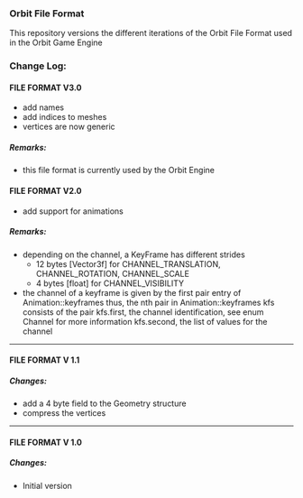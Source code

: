 ### Orbit File Format
This repository versions the different iterations of the Orbit File Format
used in the Orbit Game Engine
### Change Log:
#### FILE FORMAT V3.0
- add names
- add indices to meshes
- vertices are now generic

##### Remarks:
- this file format is currently used by the Orbit Engine
#### FILE FORMAT V2.0
- add support for animations

##### Remarks:
- depending on the channel, a KeyFrame has different strides
	- 12 bytes [Vector3f] for CHANNEL_TRANSLATION, CHANNEL_ROTATION, CHANNEL_SCALE
	- 4 bytes [float] for CHANNEL_VISIBILITY
- the channel of a keyframe is given by the first pair entry of Animation::keyframes
	thus, the nth pair in Animation::keyframes kfs consists of the pair
	kfs.first, the channel identification, see enum Channel for more information
	kfs.second, the list of values for the channel

---
#### FILE FORMAT V 1.1
##### Changes:
- add a 4 byte field to the Geometry structure
- compress the vertices

---
#### FILE FORMAT V 1.0

##### Changes:
- Initial version